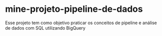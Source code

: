 # mine-projeto-pipeline-de-dados
Esse projeto tem como objetivo praticar os conceitos de pipeline e análise de dados com SQL utilizando BigQuery
